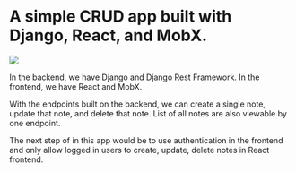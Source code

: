 # A simple CRUD app built with Django, React, and MobX.

![](final_5c2a656668871b0014f1cfeb.gif)

In the backend, we have Django and Django Rest Framework. In the frontend, we have React and MobX. 

With the endpoints built on the backend, we can create a single note, update that note, 
and delete that note. List of all notes are also viewable by one endpoint.

The next step of in this app would be to use authentication in the frontend and only allow 
logged in users to create, update, delete notes in React frontend.
